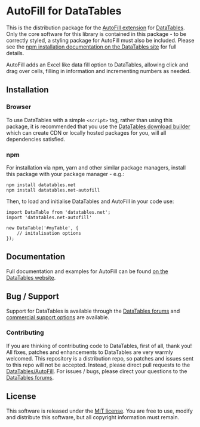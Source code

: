 # AutoFill for DataTables 

This is the distribution package for the [AutoFill extension](https://datatables.net/extensions/autofill) for [DataTables](https://datatables.net/). Only the core software for this library is contained in this package - to be correctly styled, a styling package for AutoFill must also be included. Please see the [npm installation documentation on the DataTables site](https://datatables.net/manual/installation#Node.js-/-NPM) for full details.

AutoFill adds an Excel like data fill option to DataTables, allowing click and drag over cells, filling in information and incrementing numbers as needed.


## Installation

### Browser

To use DataTables with a simple `<script>` tag, rather than using this package, it is recommended that you use the [DataTables download builder](//datatables.net/download) which can create CDN or locally hosted packages for you, will all dependencies satisfied.

### npm

For installation via npm, yarn and other similar package managers, install this package with your package manager - e.g.:

```
npm install datatables.net
npm install datatables.net-autofill
```

Then, to load and initialise DataTables and AutoFill in your code use:

```
import DataTable from 'datatables.net';
import 'datatables.net-autofill'

new DataTable('#myTable', {
    // initalisation options
});
```


## Documentation

Full documentation and examples for AutoFill can be found [on the DataTables website](https://datatables.net/extensions/autofill).

## Bug / Support

Support for DataTables is available through the [DataTables forums](//datatables.net/forums) and [commercial support options](//datatables.net/support) are available.

### Contributing

If you are thinking of contributing code to DataTables, first of all, thank you! All fixes, patches and enhancements to DataTables are very warmly welcomed. This repository is a distribution repo, so patches and issues sent to this repo will not be accepted. Instead, please direct pull requests to the [DataTables/AutoFill](http://github.com/DataTables/AutoFill). For issues / bugs, please direct your questions to the [DataTables forums](//datatables.net/forums).


## License

This software is released under the [MIT license](//datatables.net/license). You are free to use, modify and distribute this software, but all copyright information must remain.
